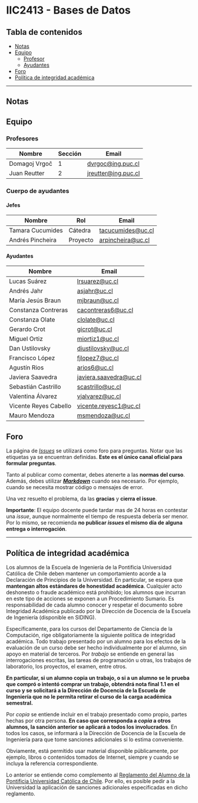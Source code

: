 # IIC2413 - Bases de Datos

## Tabla de contenidos

- [Notas](#notas)
- [Equipo](#equipo)
  - [Profesor](#profesores)
  - [Ayudantes](#ayudantes)
- [Foro](#foro)
- [Política de integridad académica](#política-de-integridad-académica)

---

## Notas


## Equipo

### Profesores

Nombre              | Sección | Email
------------------- | ------- | ---------------------
Domagoj Vrgoč       | 1       | [dvrgoc@ing.puc.cl]
Juan Reutter        | 2       | [jreutter@ing.puc.cl]

### Cuerpo de ayudantes

#### Jefes

Nombre           | Rol      | Email
---------------- |--------- | ----------------
Tamara Cucumides | Cátedra  | [tacucumides@uc.cl]
Andrés Pincheira | Proyecto | [arpincheira@uc.cl]

#### Ayudantes

Nombre                    | Email
------------------------- | ---------------------
Lucas Suárez              | [lrsuarez@uc.cl]
Andrés Jahr               | [asjahr@uc.cl]
María Jesús Braun         | [mjbraun@uc.cl]
Constanza Contreras       | [cacontreras6@uc.cl]
Constanza Olate		        | [clolate@uc.cl]
Gerardo Crot        	    | [gicrot@uc.cl]
Miguel Ortiz        	    | [miortiz1@uc.cl]
Dan Ustilovsky        	  | [diustilovsky@uc.cl]
Francisco López           | [fjlopez7@uc.cl]
Agustín Rios              | [arios6@uc.cl]
Javiera Saavedra          | [javiera.saavedra@uc.cl]
Sebastián Castrillo       | [scastrillo@uc.cl]
Valentina Álvarez         | [vjalvarez@uc.cl]
Vicente Reyes Cabello 	  | [vicente.reyesc1@uc.cl]
Mauro Mendoza             | [msmendoza@uc.cl]

[dvrgoc@ing.puc.cl]: mailto:[dvrgoc@ing.puc.cl]
[jreutter@ing.puc.cl]: mailto:[jreutter@ing.puc.cl]

[tacucumides@uc.cl]: mailto:[tacucumides@uc.cl]
[arpincheira@uc.cl]: mailto:[arpincheira@uc.cl]

[lrsuarez@uc.cl]: mailto:[lrsuarez@uc.cl]
[asjahr@uc.cl]: mailto:[asjahr@uc.cl]
[mjbraun@uc.cl]: mailto:[mjbraun@uc.cl]
[cacontreras6@uc.cl]: mailto:[cacontreras6@uc.cl]
[clolate@uc.cl]: mailto:[clolate@uc.cl]
[gicrot@uc.cl]: mailto:[gicrot@uc.cl]
[miortiz1@uc.cl]: mailto:[miortiz1@uc.cl]
[diustilovsky@uc.cl]: mailto:[diustilovsky@uc.cl]
[fjlopez7@uc.cl]: mailto:[fjlopez7@uc.cl]
[arios6@uc.cl]: mailto:[arios6@uc.cl]
[javiera.saavedra@uc.cl]: mailto:[javiera.saavedra@uc.cl]
[scastrillo@uc.cl]: mailto:[scastrillo@uc.cl]
[vjalvarez@uc.cl]: mailto:[vjalvarez@uc.cl]
[vicente.reyesc1@uc.cl]: mailto:[vicente.reyesc1@uc.cl]
[msmendoza@uc.cl]: mailto:[msmendoza@uc.cl]

## Foro

La página de [_Issues_](https://github.com/IIC2413/Syllabus-2020-2/issues) se utilizará como foro para preguntas. Notar que las etiquetas ya se encuentran definidas. **Este es el único canal oficial para formular preguntas**.

Tanto al publicar como comentar, debes atenerte a las **normas del curso**. Además, debes utilizar **[_Markdown_](https://github.com/adam-p/markdown-here/wiki/Markdown-Cheatsheet#code)** cuando sea necesario. Por ejemplo, cuando se necesita mostrar código o mensajes de error.

Una vez resuelto el problema, da las **gracias** y **cierra el issue**.

**Importante**: El equipo docente puede tardar mas de 24 horas en contestar una _issue_, aunque normalmente el tiempo de respuesta debería ser menor. Por lo mismo, se recomienda **no publicar _issues_ el mismo día de alguna entrega o interrogación**.


---

## Política de integridad académica

Los alumnos de la Escuela de Ingeniería de la Pontificia Universidad Católica de Chile deben mantener un comportamiento acorde a la Declaración de Principios de la Universidad.  En particular, se espera que **mantengan altos estándares de honestidad académica**.  Cualquier acto deshonesto o fraude académico está prohibido; los alumnos que incurran en este tipo de acciones se exponen a un Procedimiento Sumario. Es responsabilidad de cada alumno conocer y respetar el documento sobre Integridad Académica publicado por la Dirección de Docencia de la Escuela de Ingeniería (disponible en SIDING).

Específicamente, para los cursos del Departamento de Ciencia de la Computación, rige obligatoriamente la siguiente política de integridad académica. Todo trabajo presentado por un alumno para los efectos de la evaluación de un curso debe ser hecho individualmente por el alumno, sin apoyo en material de terceros.  Por _trabajo_ se entiende en general las interrogaciones escritas, las tareas de programación u otras, los trabajos de laboratorio, los proyectos, el examen, entre otros.

**En particular, si un alumno copia un trabajo, o si a un alumno se le prueba que compró o intentó comprar un trabajo, obtendrá nota final 1.1 en el curso y se solicitará a la Dirección de Docencia de la Escuela de Ingeniería que no le permita retirar el curso de la carga académica semestral.**

Por _copia_ se entiende incluir en el trabajo presentado como propio, partes hechas por otra persona.  **En caso que corresponda a _copia_ a otros alumnos, la sanción anterior se aplicará a todos los involucrados**.  En todos los casos, se informará a la Dirección de Docencia de la Escuela de Ingeniería para que tome sanciones adicionales si lo estima conveniente.

Obviamente, está permitido usar material disponible públicamente, por ejemplo, libros o contenidos tomados de Internet, siempre y cuando se incluya la referencia correspondiente.

Lo anterior se entiende como complemento al [Reglamento del Alumno de la Pontificia Universidad Católica de Chile].  Por ello, es posible pedir a la Universidad la aplicación de sanciones adicionales especificadas en dicho reglamento.

[Reglamento del Alumno de la Pontificia Universidad Católica de Chile]: http://admisionyregistros.uc.cl/alumnos/informacion-academica/reglamentos-estudiantiles
